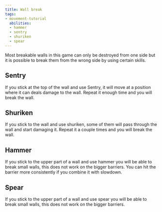 ```yaml
---
title: Wall break
tags:
- movement-tutorial
  abilities:
  - hammer
  - sentry
  - shuriken
  - spear
---
```


Most breakable walls in this game can only be destroyed from one side but it is possible to break them from the wrong side by using certain skills.

## Sentry

If you stick at the top of the wall and use Sentry, it will move at a position where it can deals damage to the wall. Repeat it enough time and you will break the wall.

<youtube-video id="U7oZhL2jEFM"></youtube-video>

## Shuriken

If you stick to the wall and use shuriken, some of them will pass through the wall and start damaging it. Repeat it a couple times and you will break the wall.

<youtube-video id="cEyss2gINIg"></youtube-video>

## Hammer

If you stick to the upper part of a wall and use hammer you will be able to break small walls, this does not work on the bigger barriers.
You can hit the barrier more consistently if you combine it with slowdown.

<youtube-video id="3jVJEs8DfqQ"></youtube-video>

## Spear

If you stick to the upper part of a wall and use spear you will be able to break small walls, this does not work on the bigger barriers.

<youtube-video id="SXKFztrympo"></youtube-video>
